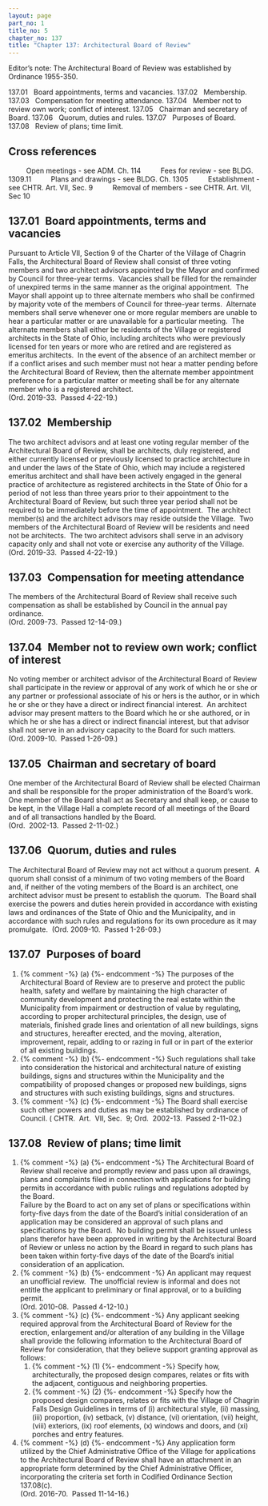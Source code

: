 ```yaml
---
layout: page
part_no: 1
title_no: 5
chapter_no: 137
title: "Chapter 137: Architectural Board of Review"
---
```


Editor’s note: The Architectural Board of Review was established by
Ordinance 1955-350.

137.01   Board appointments, terms and vacancies.
137.02   Membership.
137.03   Compensation for meeting attendance.
137.04   Member not to review own work; conflict of interest.
137.05   Chairman and secretary of Board.
137.06   Quorum, duties and rules.
137.07   Purposes of Board.
137.08   Review of plans; time limit.

## Cross references

         Open meetings - see ADM. Ch.
114
         Fees for review - see BLDG.
1309.11
         Plans and drawings - see BLDG. Ch.
1305
         Establishment - see
CHTR. Art. VII, Sec. 9
         Removal of members - see
CHTR. Art. VII, Sec 10

## 137.01   Board appointments, terms and vacancies

Pursuant to Article VII,
Section 9 of the Charter of the Village of Chagrin Falls, the Architectural
Board of Review shall consist of three voting members and two architect
advisors appointed by the Mayor and confirmed by Council for three-year terms. 
Vacancies shall be filled
for the remainder of unexpired terms in the same manner as the original
appointment.  The Mayor shall appoint up to three alternate members who shall
be confirmed by majority vote of the members of Council for three-year terms. 
Alternate members shall serve whenever one or more regular members are unable
to hear a particular matter or are unavailable for a particular meeting.  The
alternate members shall either be residents of the Village or registered
architects in the State of Ohio, including architects who were previously
licensed for ten years or more who are retired and are registered as emeritus
architects.  In the event of the absence of an architect member or if a
conflict arises and such member must not hear a matter pending before the
Architectural Board of Review, then the alternate member appointment preference
for a particular matter or meeting shall be for any alternate member who is a
registered architect.   
(Ord. 2019-33.  Passed 4-22-19.)

## 137.02   Membership

The two architect advisors and at least one voting regular member of the
Architectural Board of Review, shall be architects, duly registered, and either
currently licensed or previously licensed to practice architecture in and under
the laws of the State of Ohio, which may include a registered emeritus
architect and shall have been actively engaged in the general practice of
architecture as registered architects in the State of Ohio for a period of not
less than three years prior to their appointment to the Architectural Board of
Review, but such three year period shall not be required to be immediately
before the time of appointment.  The architect member(s) and the architect
advisors may reside outside the Village.  Two members of the Architectural
Board of Review will be residents and need not be architects.  The two
architect advisors shall serve in an advisory capacity only and shall not vote
or exercise any authority of the Village.   
(Ord. 2019-33.  Passed 4-22-19.)

## 137.03   Compensation for meeting attendance

The members of the Architectural Board of Review shall receive such
compensation as shall be established by Council in the annual pay ordinance.   
(Ord. 2009-73.  Passed 12-14-09.)

## 137.04   Member not to review own work; conflict of interest

No voting member or architect advisor of the Architectural Board of Review
shall participate in the review or approval of any work of which he or she or
any partner or professional associate of his or hers is the author, or in which
he or she or they have a direct or indirect financial interest.  An architect
advisor may present matters to the Board which he or she authored, or in which
he or she has a direct or indirect financial interest, but that advisor shall
not serve in an advisory capacity to the Board for such matters.  
(Ord. 2009-10.  Passed 1-26-09.)

## 137.05   Chairman and secretary of board

One member of the Architectural Board of Review shall be elected Chairman
and shall be responsible for the proper administration of the Board’s work. One
member of the Board shall act as Secretary and shall keep, or cause to be kept,
in the Village Hall a complete record of all meetings of the Board and of all
transactions handled by the Board.  
(Ord.  2002-13.  Passed 2-11-02.)

## 137.06   Quorum, duties and rules

The Architectural Board of Review may not act without a quorum present.  A
quorum shall consist of a minimum of two voting members of the Board and, if
neither of the voting members of the Board is an architect, one architect
advisor must be present to establish the quorum.  The Board shall exercise the
powers and duties herein provided in accordance with existing laws and
ordinances of the State of Ohio and the Municipality, and in accordance with
such rules and regulations for its own procedure as it may promulgate.  (Ord.
2009-10.  Passed 1-26-09.)

## 137.07   Purposes of board

<p class="Markdown-list--a-1-A"></p>

1. {% comment -%} (a) {%- endcomment -%} The purposes of the Architectural Board of Review are to preserve and
protect the public health, safety and welfare by maintaining the high character
of community development and protecting the real estate within the Municipality
from impairment or destruction of value by regulating, according to proper
architectural principles, the design, use of materials, finished grade lines
and orientation of all new buildings, signs and structures, hereafter erected,
and the moving, alteration, improvement, repair, adding to or razing in full or
in part of the exterior of all existing buildings.
2. {% comment -%} (b) {%- endcomment -%} Such regulations shall take into consideration the historical and
architectural nature of existing buildings, signs and structures within the
Municipality and the compatibility of proposed changes or proposed new
buildings, signs and structures with such existing buildings, signs and
structures.
3. {% comment -%} (c) {%- endcomment -%} The Board shall exercise such other powers and duties as may be
established by ordinance of Council.
(
CHTR.  Art.  VII, Sec.  9; Ord.  2002-13.  Passed 2-11-02.)

## 137.08   Review of plans; time limit

<p class="Markdown-list--a-1-A"></p>

1. {% comment -%} (a) {%- endcomment -%} The Architectural Board of Review shall receive and promptly review
and pass upon all drawings, plans and complaints filed in connection with
applications for building permits in accordance with public rulings and
regulations adopted by the Board.  
Failure by the Board to act on any set of plans or specifications within
forty-five days from the date of the Board’s initial consideration of an
application may be considered an approval of such plans and specifications by
the Board.  No building permit shall be issued unless plans therefor have been
approved in writing by the Architectural Board of Review or unless no action by
the Board in regard to such plans has been taken within forty-five days of the
date of the Board’s initial consideration of an application.
 
2. {% comment -%} (b) {%- endcomment -%} An applicant may request an unofficial review.  The unofficial review
is informal and does not entitle the applicant to preliminary or final
approval, or to a building permit.  
(Ord. 2010-08.  Passed 4-12-10.)
3. {% comment -%} (c) {%- endcomment -%} Any applicant seeking required approval from the Architectural Board
of Review for the erection, enlargement and/or alteration of any building in
the Village shall provide the following information to the Architectural Board
of Review for consideration, that they believe support granting approval as
follows:
    1. {% comment -%} (1) {%- endcomment -%} Specify how, architecturally, the proposed design compares, relates
or fits with the adjacent, contiguous and neighboring properties.
    2. {% comment -%} (2) {%- endcomment -%} Specify how the proposed design compares, relates or fits with the
Village of Chagrin Falls Design Guidelines in terms of (i) architectural style,
(ii) massing, (iii) proportion, (iv) setback, (v) distance, (vi) orientation,
(vii) height, (viii) exteriors, (ix) roof elements, (x) windows and doors, and
(xi) porches and entry features.
4. {% comment -%} (d) {%- endcomment -%} Any application form utilized by the Chief Administrative Office of
the Village for applications to the Architectural Board of Review shall have an
attachment in an appropriate form determined by the Chief Administrative
Officer, incorporating the criteria set forth in Codified Ordinance Section 137.08(c).   
(Ord. 2016-70.  Passed 11-14-16.)
